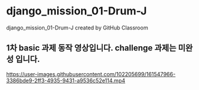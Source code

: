 # django_mission_01-Drum-J
django_mission_01-Drum-J created by GitHub Classroom

1차 basic 과제 동작 영상입니다.
challenge 과제는 미완성 입니다.
-
https://user-images.githubusercontent.com/102205699/161547966-3386bde9-2ff3-4935-9431-a9536c52e114.mp4

